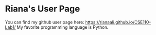 # Riana's User Page
You can find my github user page here: https://rianaali.github.io/CSE110-Lab1/
My favorite programming language is Python.

